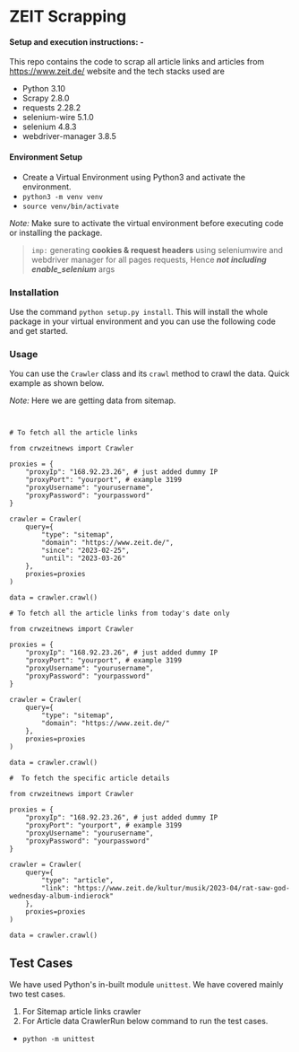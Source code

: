 # ZEIT Scrapping

#### Setup and execution instructions: -

This repo contains the code to scrap all article links and articles from https://www.zeit.de/ website and the tech stacks used are

- Python 3.10
- Scrapy 2.8.0
- requests 2.28.2
- selenium-wire 5.1.0
- selenium 4.8.3
- webdriver-manager 3.8.5

#### Environment Setup

- Create a Virtual Environment using Python3 and activate the environment.
- `python3 -m venv venv`
- `source venv/bin/activate`

_Note:_ Make sure to activate the virtual environment before executing code or installing the package.

> ```imp:``` generating **cookies &  request headers** using seleniumwire and webdriver manager for all pages requests, Hence  ***not including enable_selenium*** args
### Installation

Use the command `python setup.py install`. This will install the whole package in your virtual environment and you can use the following code and get started.

### Usage

You can use the `Crawler` class and its `crawl` method to crawl the data.
Quick example as shown below.

_Note:_ Here we are getting data from sitemap.

```


# To fetch all the article links

from crwzeitnews import Crawler

proxies = {
    "proxyIp": "168.92.23.26", # just added dummy IP
    "proxyPort": "yourport", # example 3199
    "proxyUsername": "yourusername",
    "proxyPassword": "yourpassword"
}

crawler = Crawler(
    query={
        "type": "sitemap",
        "domain": "https://www.zeit.de/",
        "since": "2023-02-25",
        "until": "2023-03-26"
    },
    proxies=proxies
)

data = crawler.crawl()
```

```
# To fetch all the article links from today's date only

from crwzeitnews import Crawler

proxies = {
    "proxyIp": "168.92.23.26", # just added dummy IP
    "proxyPort": "yourport", # example 3199
    "proxyUsername": "yourusername",
    "proxyPassword": "yourpassword"
}

crawler = Crawler(
    query={
        "type": "sitemap",
        "domain": "https://www.zeit.de/"
    },
    proxies=proxies
)

data = crawler.crawl()
```

```
#  To fetch the specific article details

from crwzeitnews import Crawler

proxies = {
    "proxyIp": "168.92.23.26", # just added dummy IP
    "proxyPort": "yourport", # example 3199
    "proxyUsername": "yourusername",
    "proxyPassword": "yourpassword"
}

crawler = Crawler(
    query={
        "type": "article",
        "link": "https://www.zeit.de/kultur/musik/2023-04/rat-saw-god-wednesday-album-indierock"
    },
    proxies=proxies
)

data = crawler.crawl()
```

## Test Cases

We have used Python's in-built module `unittest`.
We have covered mainly two test cases.

1. For Sitemap article links crawler
2. For Article data CrawlerRun below command to run the test cases.

- `python -m unittest`
